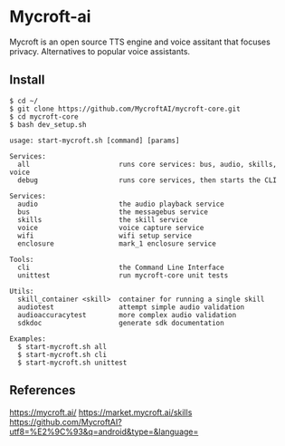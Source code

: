 Mycroft-ai
=====

Mycroft is an open source TTS engine and voice assitant that focuses privacy. Alternatives to popular voice assistants.  


Install
-------

    $ cd ~/
    $ git clone https://github.com/MycroftAI/mycroft-core.git
    $ cd mycroft-core
    $ bash dev_setup.sh

    usage: start-mycroft.sh [command] [params]

    Services:
      all                      runs core services: bus, audio, skills, voice
      debug                    runs core services, then starts the CLI

    Services:
      audio                    the audio playback service
      bus                      the messagebus service
      skills                   the skill service
      voice                    voice capture service
      wifi                     wifi setup service
      enclosure                mark_1 enclosure service

    Tools:
      cli                      the Command Line Interface
      unittest                 run mycroft-core unit tests

    Utils:
      skill_container <skill>  container for running a single skill
      audiotest                attempt simple audio validation
      audioaccuracytest        more complex audio validation
      sdkdoc                   generate sdk documentation

    Examples:
      $ start-mycroft.sh all
      $ start-mycroft.sh cli
      $ start-mycroft.sh unittest
      

References
----------

  https://mycroft.ai/
  https://market.mycroft.ai/skills
  https://github.com/MycroftAI?utf8=%E2%9C%93&q=android&type=&language=
